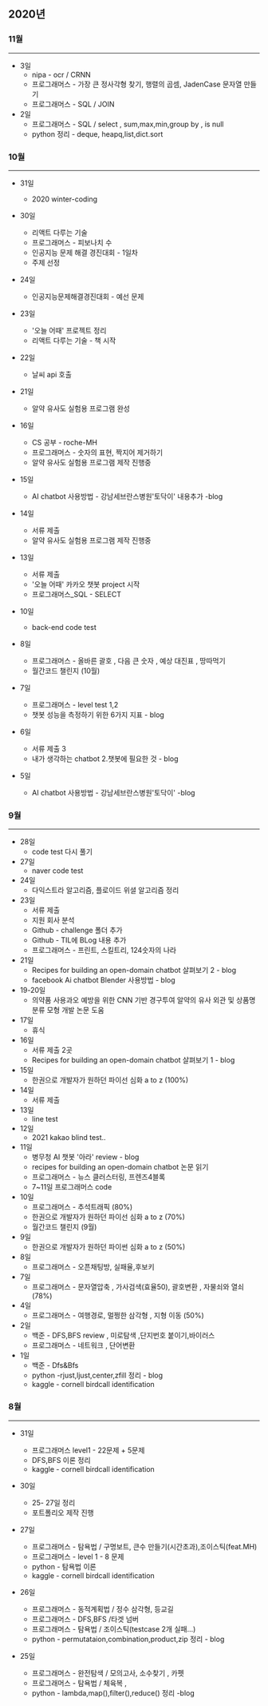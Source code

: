 ## 2020년

### 11월

---

* 3일
  * nipa - ocr / CRNN
  * 프로그래머스 - 가장 큰 정사각형 찾기, 행렬의 곱셈, JadenCase 문자열 만들기
  * 프로그래머스 - SQL / JOIN
* 2일
  * 프로그래머스 - SQL / select , sum,max,min,group by , is null
  * python 정리 - deque, heapq,list,dict.sort



### 10월

---

* 31일

  * 2020 winter-coding
  
* 30일

  * 리액트 다루는 기술
  * 프로그래머스 - 피보나치 수
  * 인공지능 문제 해결 경진대회 - 1일차 
  * 주제 선정
  
* 24일

  * 인공지능문제해결경진대회 - 예선 문제
  
* 23일

  * '오늘 어때' 프로젝트 정리
  * 리액트 다루는 기술 - 책 시작
  
* 22일

  * 날씨 api 호출
  
* 21일

  * 알약 유사도 실험용 프로그램 완성
  
* 16일

  * CS 공부 - roche-MH
  * 프로그래머스 - 숫자의 표현, 짝지어 제거하기
  * 알약 유사도 실험용 프로그램 제작 진행중
  
* 15일

  * AI chatbot 사용방법 - 강남세브란스병원'토닥이'  내용추가 -blog
  
* 14일

  * 서류 제출
  * 알약 유사도 실험용 프로그램 제작 진행중
  
* 13일

  * 서류 제출
  * '오늘 어때' 카카오 챗봇 project 시작
  * 프로그래머스_SQL - SELECT
  
* 10일

  * back-end code test
  
* 8일

  * 프로그래머스 - 올바른 괄호 , 다음 큰 숫자 , 예상 대진표 , 땅따먹기
  * 월간코드 챌린지 (10월)
  
* 7일

  * 프로그래머스 - level test 1,2
  * 챗봇 성능을 측정하기 위한 6가지 지표 - blog
  
* 6일

  * 서류 제출 3
  * 내가 생각하는 chatbot 2.챗봇에 필요한 것 - blog

* 5일

  * AI chatbot 사용방법 - 강남세브란스병원'토닥이' -blog

    



### 9월

---

* 28일
  * code test 다시 풀기
* 27일
  * naver code test
* 24일
  * 다익스트라 알고리즘, 플로이드 위셜 알고리즘 정리
* 23일
  * 서류 제출
  * 지원 회사 분석
  * Github - challenge 폴더 추가
  * Github - TIL에 BLog 내용 추가
  * 프로그래머스 - 프린트, 스킬트리, 124숫자의 나라
* 21일
  * Recipes for building an open-domain chatbot 살펴보기 2 -  blog
  * facebook Ai chatbot Blender 사용방법 - blog
* 19-20일
  * 의약품 사용과오 예방을 위한 CNN 기반 경구투여 알약의 유사 외관 및 상품명 분류 모형 개발 논문 도움
* 17일
  * 휴식
* 16일
  * 서류 제출 2곳
  * Recipes for building an open-domain chatbot 살펴보기 1 -  blog
* 15일
  * 한권으로 개발자가 원하던 파이선 심화 a to z (100%)
* 14일
  * 서류 제출
* 13일
  * line test
* 12일
  * 2021 kakao blind test..
* 11일
  * 병무청 AI 챗봇 '아라' review - blog
  * recipes for building an open-domain chatbot 논문 읽기
  * 프로그래머스 - 뉴스 클러스터링, 프렌즈4블록
  * 7~11일 프로그래머스 code 
* 10일
  * 프로그래머스 - 추석트래픽 (80%)
  * 한권으로 개발자가 원하던 파이선 심화 a to z (70%)
  * 월간코드 챌린지 (9월)
* 9일
  * 한권으로 개발자가 원하던 파이썬 심화 a to z (50%) 
* 8일
  * 프로그래머스 - 오픈채팅방, 실패율,후보키
* 7일
  * 프로그래머스 - 문자열압축 , 가사검색(효율50), 괄호변환 , 자물쇠와 열쇠 (78%)
* 4일
  * 프로그래머스 - 여행경로, 멀쩡한 삼각형 , 지형 이동 (50%)
* 2일
  * 백준 - DFS,BFS review , 미로탐색 ,단지번호 붙이기,바이러스
  * 프로그래머스 - 네트워크 , 단어변환
* 1일
  * 백준 - Dfs&Bfs 
  * python -rjust,ljust,center,zfill 정리 - blog
  * kaggle - cornell birdcall identification





### 8월

---

* 31일
  
  * 프로그래머스 level1 - 22문제 + 5문제
  * DFS,BFS 이론 정리 
  * kaggle - cornell birdcall identification
  
* 30일
  
  * 25- 27일 정리
  * 포트폴리오 제작 진행
  
* 27일
  
  * 프로그래머스 - 탐욕법 / 구명보트, 큰수 만들기(시간초과),조이스틱(feat.MH)
  * 프로그래머스 - level 1 - 8 문제
  * python - 탐욕법 이론
  * kaggle - cornell birdcall identification
  
* 26일
  
  * 프로그래머스 - 동적계획법 / 정수 삼각형, 등교길
  * 프로그래머스 - DFS,BFS /타겟 넘버
  * 프로그래머스 - 탐욕법 / 조이스틱(testcase 2개 실패...)
  * python - permutataion,combination,product,zip 정리 - blog
  
* 25일
  
  * 프로그래머스 - 완전탐색 / 모의고사, 소수찾기 , 카펫
  * 프로그래머스 - 탐욕법 / 체육복 ,
  * python - lambda,map(),filter(),reduce() 정리 -blog
  
  
  
  